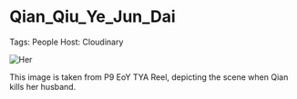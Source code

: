 # Qian_Qiu_Ye_Jun_Dai

Tags: People
Host: Cloudinary

![Her](https://res.cloudinary.com/dr4lq4gxg/image/upload/v1705373025/Project%20Nine%20Wiki/Portraits/People-Qian_Qiu_Ye_Jun_Dai_vd7a9l.jpg)

This image is taken from P9 EoY TYA Reel, depicting the scene when Qian kills her husband.